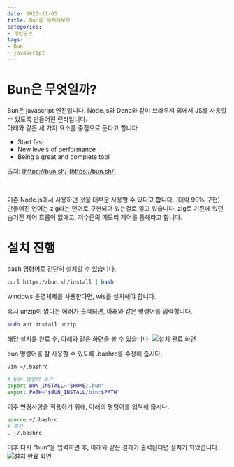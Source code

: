 ```yaml
---
date: 2022-11-05
title: Bun를 설치해보자
categories:
- 개인공부
tags:
- Bun
- javascript
---
```


# Bun은 무엇일까?
Bun은 javascript 엔진입니다. Node.js와 Deno와 같이 브라우저 외에서 JS를 사용할 수 있도록 만들어진 런타입니다.  
아래와 같은 세 가지 요소를 중점으로 둔다고 합니다.
- Start fast
- New levels of performance
- Being a great and complete tool

출처: [https://bun.sh/](https://bun.sh/)  

<br>

기존 Node.js에서 사용하던 것을 대부분 사용할 수 있다고 합니다. (대략 90% 구현)  
만들어진 언어는 zig라는 언어로 구현되어 있는걸로 알고 있습니다. zig로 기존에 있던 숨겨진 제어 흐름이 없애고, 저수준의 메모리 제어를 통해라고 합니다.

# 설치 진행
bash 명령어로 간단히 설치할 수 있습니다.
```bash
curl https://bun.sh/install | bash
```

windows 운영체제를 사용한다면, wls를 설치해야 합니다.

혹시 unzip이 없다는 에러가 출력되면, 아래와 같은 명령어를 입력합니다.
```bash
sudo apt install unzip
```

해당 설치를 완료 후, 아래와 같은 화면을 볼 수 있습니다.
![설치 완료 화면](https://rnrudxo2872.github.io/assets/images/bun/result_install_bun.png)

bun 명령어를 잘 사용할 수 있도록 .bashrc를 수정해 줍시다.
```bash
vim ~/.bashrc

# bun 명령어 추가
export BUN_INSTALL="$HOME/.bun"
export PATH="$BUN_INSTALL/bin:$PATH"
```
이후 변경사항을 적용하기 위해, 아래의 명령어를 입력해 줍시다.
```bash
source ~/.bashrc
# 혹은
. ~/.bashrc
```

이후 다시 "bun"을 입력하면 후, 아래와 같은 결과가 출력된다면 설치가 되었습니다.
![설치 완료 화면](https://rnrudxo2872.github.io/assets/images/bun/complete_bun.png)
